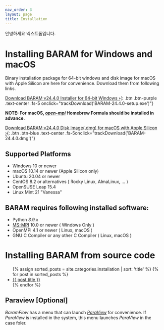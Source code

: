 ```yaml
---
nav_order: 3
layout: page
title: Installation
---
```

안녕하세요 넥스트폼입니다.

# Installing BARAM for Windows and macOS
Binary installation package for 64-bit windows and disk image for macOS with Apple Silicon are here for convenience.
Download them from following links.

[Download BARAM v24.4.0 Installer for 64-bit Windows ›](https://d3c6e16xufx1gb.cloudfront.net/BARAM-24.4.0-setup.exe){: .btn .btn-purple .text-center .fs-5 onclick="trackDownload('BARAM-24.4.0-setup.exe')"}

**NOTE: For macOS, [*open-mpi*](https://formulae.brew.sh/formula/open-mpi) Homebrew Formula should be installed in advance.**

[Download BARAM v24.4.0 Disk Image(.dmg) for macOS with Apple Silicon ›](https://d3c6e16xufx1gb.cloudfront.net/BARAM-24.4.0.dmg){: .btn .btn-blue .text-center .fs-5onclick="trackDownload('BARAM-24.4.0.dmg')"}

## Supported Platforms
* Windows 10 or newer
* macOS 10.14 or newer (Apple Silicon only)
* Ubuntu 20.04 or newer
* CentOS 8.2 or alternatives ( Rocky Linux, AlmaLinux, ... )
* OpenSUSE Leap 15.4
* Linux Mint 21 "Vanessa"

## BARAM requires following installed software:

* Python *3.9.x*
* [MS-MPI](https://docs.microsoft.com/en-us/message-passing-interface/microsoft-mpi) 10.0 or newer ( Windows Only )
* OpenMPI 4.1 or newer ( Linux, macOS )
* GNU C Compiler or any other C Compiler ( Linux, macOS )

# Installing BARAM from source code

<ul>
  {% assign sorted_posts = site.categories.installation | sort: 'title' %}
  {% for post in sorted_posts %}
    <li><a href="{{ site.baseurl }}{{ post.url }}">{{ post.title }}</a></li>
  {% endfor %}
</ul>


## Paraview [Optional]

*BaramFlow* has a menu that can launch [*ParaView*](https://www.paraview.org/) for convenience.
If *ParaView* is installed in the system, this menu launches *ParaView* in the case foler.
